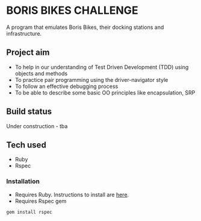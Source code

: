 # BORIS BIKES CHALLENGE
A program that emulates Boris Bikes, their docking stations and infrastructure.

## Project aim
* To help in our understanding of Test Driven Development (TDD) using objects and methods
* To practice pair programming using the driver-navigator style
* To follow an effective debugging process
* To be able to describe some basic OO principles like encapsulation, SRP

## Build status
Under construction - tba

## Tech used
* Ruby
* Rspec

### Installation
* Requires Ruby. Instructions to install are [here](https://www.ruby-lang.org/en/documentation/installation/).
* Requires Rspec gem
```ruby
gem install rspec
```
